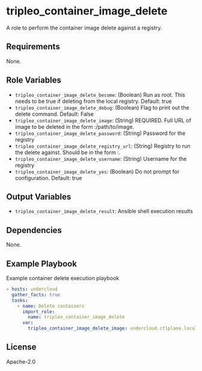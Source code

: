 tripleo_container_image_delete
==============================

A role to perform the container image delete against a registry.

Requirements
------------

None.

Role Variables
--------------

* `tripleo_container_image_delete_become`: (Boolean) Run as root. This needs to be true if deleting from the local registry. Default: true
* `tripleo_container_image_delete_debug`: (Boolean) Flag to print out the delete command. Default: False
* `tripleo_container_image_delete_image`: (String) REQUIRED. Full URL of image to be deleted in the form <fqdn>:<port>/path/to/image.
* `tripleo_container_image_delete_password`: (String) Password for the registry
* `tripleo_container_image_delete_registry_url`: (String) Registry to run the delete against. Should be in the form <fqdn>:<port>.
* `tripleo_container_image_delete_username`: (String) Username for the registry
* `tripleo_container_image_delete_yes`: (Boolean) Do not prompt for configuration. Default: true

Output Variables
----------------

* `tripleo_container_image_delete_result`: Ansible shell execution results

Dependencies
------------

None.

Example Playbook
----------------

Example container delete execution playbook

```yaml
- hosts: undercloud
  gather_facts: true
  tasks:
    - name: Delete containers
      import_role:
        name: tripleo_container_image_delete
      var:
        tripleo_container_image_delete_image: undercloud.ctlplane.localdomain:8787/library/centos:7
```

License
-------

Apache-2.0
